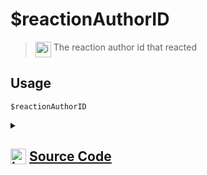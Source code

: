 # $reactionAuthorID
> <img align="top" src="https://upload.wikimedia.org/wikipedia/commons/thumb/e/e4/Infobox_info_icon.svg/160px-Infobox_info_icon.svg.png?20150409153300" alt="image" width="25" height="auto"> The reaction author id that reacted
## Usage
```
$reactionAuthorID
```
<details>
<summary>
    
## <img align="top" src="https://cdn4.iconfinder.com/data/icons/iconsimple-logotypes/512/github-512.png" alt="image" width="25" height="auto">  [Source Code](https://github.com/tryforge/ForgeScript-V2/blob/main/src/native/reactionAuthorID.ts)
    
</summary>
    
```ts
import { NativeFunction, Return } from "../structures"

export default new NativeFunction({
    name: "$reactionAuthorID",
    version: "1.0.0",
    description: "The reaction author id that reacted",
    unwrap: true,
    execute(ctx) {
        return this.success(ctx.states?.user?.new?.id)
    },
})

```
    
</details>